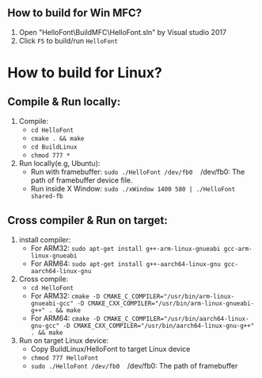 ## How to build for Win MFC?
1. Open "HelloFont\BuildMFC\HelloFont.sln" by Visual studio 2017
2. Click `F5` to build/run `HelloFont`

# How to build for Linux?
## Compile & Run locally:
1. Compile:
    - `cd HelloFont`
    - `cmake . && make`
    - `cd BuildLinux`
    - `chmod 777 *`
2. Run locally(e.g, Ubuntu):
    - Run with framebuffer: `sudo ./HelloFont /dev/fb0`&nbsp;&nbsp;&nbsp;&nbsp;/dev/fb0: The path of framebuffer device file.
    - Run inside X Window: `sudo ./xWindow 1400 580 | ./HelloFont shared-fb`

## Cross compiler & Run on target:
1. install compiler:
    - For ARM32: `sudo apt-get install g++-arm-linux-gnueabi gcc-arm-linux-gnueabi`
    - For ARM64: `sudo apt-get install g++-aarch64-linux-gnu gcc-aarch64-linux-gnu`
2. Cross compile:
    - `cd HelloFont`
    - For ARM32: `cmake -D CMAKE_C_COMPILER="/usr/bin/arm-linux-gnueabi-gcc" -D CMAKE_CXX_COMPILER="/usr/bin/arm-linux-gnueabi-g++" . && make`
    - For ARM64: `cmake -D CMAKE_C_COMPILER="/usr/bin/aarch64-linux-gnu-gcc" -D CMAKE_CXX_COMPILER="/usr/bin/aarch64-linux-gnu-g++" . && make`
3. Run on target Linux device:
    - Copy BuildLinux/HelloFont to target Linux device
    - `chmod 777 HelloFont`
    - `sudo ./HelloFont /dev/fb0`&nbsp;&nbsp;&nbsp;&nbsp;/dev/fb0: The path of framebuffer
